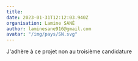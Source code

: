 ```yaml
---
title: 
date: 2023-01-31T12:12:03.940Z
organisation: Lamine SANÉ 
author: laminesane916@gmail.com 
avatar: "/img/pays/SN.svg"
---
```


J'adhère à ce projet non au troisième candidature 